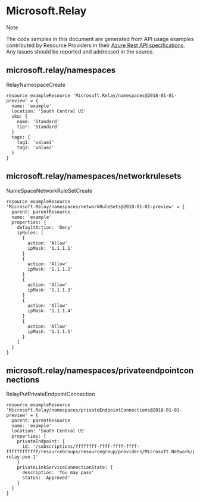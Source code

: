 # Microsoft.Relay
  
> [!NOTE]
> The code samples in this document are generated from API usage examples contributed by Resource Providers in their [Azure Rest API specifications](https://github.com/Azure/azure-rest-api-specs). Any issues should be reported and addressed in the source.


## microsoft.relay/namespaces

RelayNamespaceCreate
```bicep
resource exampleResource 'Microsoft.Relay/namespaces@2018-01-01-preview' = {
  name: 'example'
  location: 'South Central US'
  sku: {
    name: 'Standard'
    tier: 'Standard'
  }
  tags: {
    tag1: 'value1'
    tag2: 'value2'
  }
}
```

## microsoft.relay/namespaces/networkrulesets

NameSpaceNetworkRuleSetCreate
```bicep
resource exampleResource 'Microsoft.Relay/namespaces/networkRuleSets@2018-01-01-preview' = {
  parent: parentResource 
  name: 'example'
  properties: {
    defaultAction: 'Deny'
    ipRules: [
      {
        action: 'Allow'
        ipMask: '1.1.1.1'
      }
      {
        action: 'Allow'
        ipMask: '1.1.1.2'
      }
      {
        action: 'Allow'
        ipMask: '1.1.1.3'
      }
      {
        action: 'Allow'
        ipMask: '1.1.1.4'
      }
      {
        action: 'Allow'
        ipMask: '1.1.1.5'
      }
    ]
  }
}
```

## microsoft.relay/namespaces/privateendpointconnections

RelayPutPrivateEndpointConnection
```bicep
resource exampleResource 'Microsoft.Relay/namespaces/privateEndpointConnections@2018-01-01-preview' = {
  parent: parentResource 
  name: 'example'
  location: 'South Central US'
  properties: {
    privateEndpoint: {
      id: '/subscriptions/ffffffff-ffff-ffff-ffff-ffffffffffff/resourceGroups/resourcegroup/providers/Microsoft.Network/privateEndpoints/ali-relay-pve-1'
    }
    privateLinkServiceConnectionState: {
      description: 'You may pass'
      status: 'Approved'
    }
  }
}
```
